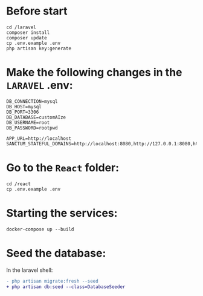 # Before start
```
cd /laravel
composer install
composer update
cp .env.example .env
php artisan key:generate
```

# Make the following changes in the `LARAVEL` .env:
```
DB_CONNECTION=mysql
DB_HOST=mysql
DB_PORT=3306
DB_DATABASE=customAIze
DB_USERNAME=root
DB_PASSWORD=rootpwd

APP_URL=http://localhost
SANCTUM_STATEFUL_DOMAINS=http://localhost:8080,http://127.0.0.1:8080,http://localhost:3000,http://127.0.0.1:3000
```

# Go to the `React` folder:
```
cd /react
cp .env.example .env
```

# Starting the services:
```
docker-compose up --build
```

# Seed the database:
In the laravel shell:
```diff
- php artisan migrate:fresh --seed
+ php artisan db:seed --class=DatabaseSeeder
```
